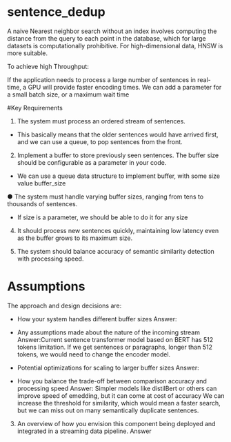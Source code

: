 # sentence_dedup


A naive Nearest neighbor search without an index involves computing the  distance from the query to each point in the database, which for large datasets is 
computationally prohibitive. For high-dimensional data, HNSW is more suitable.



To achieve high Throughput:

If the application needs to process a large number of sentences in real-time, 
a GPU will provide faster encoding times. We can add a parameter for a small batch size, or a maximum wait time

#Key Requirements
1. The system must process an ordered stream of sentences.

 - This basically means that the older sentences would have arrived first, and we can use a queue, to pop sentences from the front. 

2. Implement a buffer to store previously seen sentences. The buffer size should be
configurable as a parameter in your code.

- We can use a queue data structure to implement buffer, with some size value buffer_size
  
● The system must handle varying buffer sizes, ranging from tens to thousands of
sentences.

- If size is a parameter, we should be able to do it for any size
  
4. It should process new sentences quickly, maintaining low latency even as the buffer grows to
its maximum size.


5. The system should balance accuracy of semantic similarity detection with processing speed.

 
# Assumptions

The approach and design decisions are: 

- How your system handles different buffer sizes
Answer:

- Any assumptions made about the nature of the incoming stream
Answer:Current sentence transformer model based on BERT has 512 tokens limitation. If we get sentences or paragraphs, longer than 512 tokens, we would need to change the encoder model.

- Potential optimizations for scaling to larger buffer sizes
Answer:

- How you balance the trade-off between comparison accuracy and processing speed
Answer:
Simpler models like distilBert or others can improve speed of emedding, but it can come at cost of accuracy
We can increase the threshold for similarity, which would mean a faster search, but we can miss out on many semantically duplicate sentences.


3. An overview of how you envision this component being deployed and integrated in a
streaming data pipeline.
Answer
